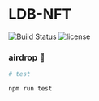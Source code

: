 # LDB-NFT 
[![Build Status](https://img.shields.io/travis/lordlessio/airdrop.svg)](https://travis-ci.org/lordlessio/airdrop)
![license](https://img.shields.io/github/license/lordlessio/airdrop.svg)

### airdrop :candy:

```sh
# test

npm run test
```